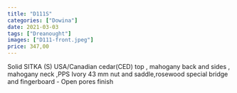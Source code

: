 ```yaml
---
title: "D111S"
categories: ["Dowina"]
date: 2021-03-03
tags: ["Dreanought"]
images: ["D111-front.jpeg"]
price: 347,00
---
```


Solid SITKA (S) USA/Canadian cedar(CED) top , mahogany back and sides , mahogany neck ,PPS Ivory 43 mm nut and saddle,rosewood special bridge and fingerboard - Open pores finish
